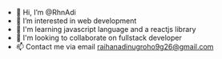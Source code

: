 - 👋 Hi, I’m @RhnAdi
- 👀 I’m interested in web development
- 🌱 I'm learning javascript language and a reactjs library 
- 💞️ I'm looking to collaborate on fullstack developer
- 📫 Contact me via email raihanadinugroho9g26@gmail.com

<!---
RhnAdi/RhnAdi is a ✨ special ✨ repository because its `README.md` (this file) appears on your GitHub profile.
You can click the Preview link to take a look at your changes.
--->
